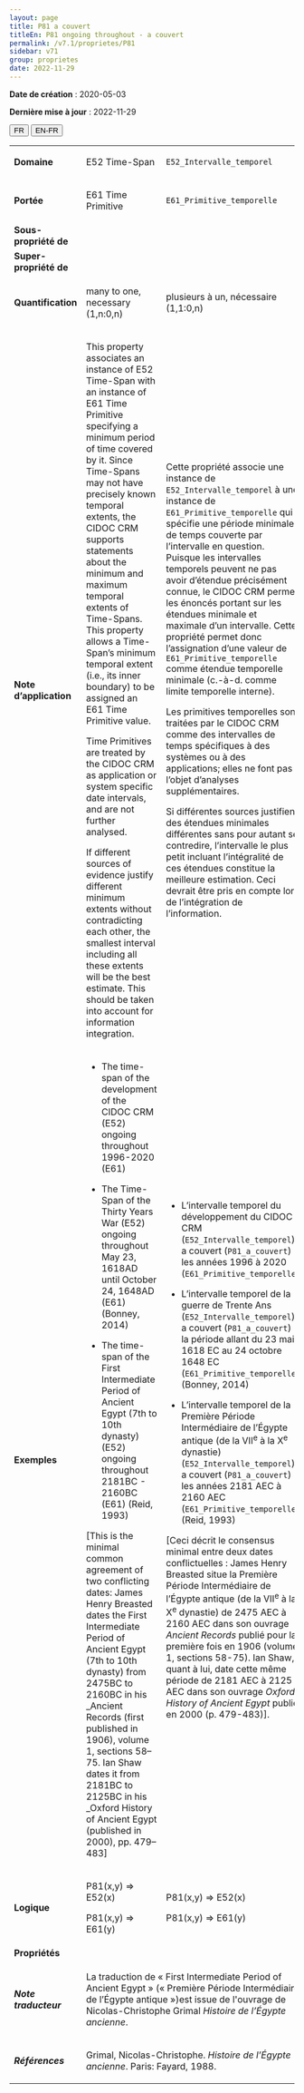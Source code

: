 ```yaml
---
layout: page
title: P81 a couvert
titleEn: P81 ongoing throughout - a couvert
permalink: /v7.1/proprietes/P81
sidebar: v71
group: proprietes
date: 2022-11-29
---
```


**Date de création** : 2020-05-03

**Dernière mise à jour** : 2022-11-29

<div class="lang-buttons">
  <button id="fr" class="activate">FR</button>
  <button id="en-fr">EN-FR</button>
</div>

<table>
				<tbody>
				<tr>
					<td><strong>Domaine</strong></td>
					<td class="en"><p>E52 Time-Span</p>
							</td>
						<td><p><code class="language-plaintext highlighter-rouge">E52_Intervalle_temporel</code> </p>
							</td>
						</tr>
					<tr>
					<td><strong>Portée</strong></td>
					<td class="en"><p>E61 Time Primitive</p>
							</td>
						<td><p><code class="language-plaintext highlighter-rouge">E61_Primitive_temporelle</code> </p>
							</td>
						</tr>
					<tr>
					<td><strong>Sous-propriété de</strong></td>
					<td class="en"><p></p>
							</td>
						<td><p></p>
							</td>
						</tr>
					<tr>
					<td><strong>Super-propriété de</strong></td>
					<td class="en"><p></p>
							</td>
						<td><p></p>
							</td>
						</tr>
					<tr>
					<td><strong>Quantification</strong></td>
					<td class="en"><p>many to one, necessary (1,n:0,n)</p>
							</td>
						<td><p>plusieurs à un, nécessaire (1,1:0,n)</p>
							</td>
						</tr>
					<tr>
					<td><strong>Note d’application</strong></td>
					<td class="en"><p>This property associates an instance of E52 Time-Span with an instance of E61 Time Primitive specifying a minimum period of time covered by it. Since Time-Spans may not have precisely known temporal extents, the CIDOC CRM supports statements about the minimum and maximum temporal extents of Time-Spans. This property allows a Time-Span’s minimum temporal extent (i.e., its inner boundary) to be assigned an E61 Time Primitive value. </p>
							<p></p>
							<p>Time Primitives are treated by the CIDOC CRM as application or system specific date intervals, and are not further analysed. </p>
							<p></p>
							<p>If different sources of evidence justify different minimum extents without contradicting each other, the smallest interval including all these extents will be the best estimate. This should be taken into account for information integration.</p>
							</td>
						<td><p>Cette propriété associe une instance de <code class="language-plaintext highlighter-rouge">E52_Intervalle_temporel</code> à une instance de <code class="language-plaintext highlighter-rouge">E61_Primitive_temporelle</code> qui spécifie une période minimale de temps couverte par l’intervalle en question. Puisque les intervalles temporels peuvent ne pas avoir d’étendue précisément connue, le CIDOC CRM permet les énoncés portant sur les étendues minimale et maximale d’un intervalle. Cette propriété permet donc l’assignation d’une valeur de <code class="language-plaintext highlighter-rouge">E61_Primitive_temporelle</code> comme étendue temporelle minimale (c.-à-d. comme limite temporelle interne). </p>
							<p></p>
							<p>Les primitives temporelles sont traitées par le CIDOC CRM comme des intervalles de temps spécifiques à des systèmes ou à des applications; elles ne font pas l’objet d’analyses supplémentaires. </p>
							<p></p>
							<p>Si différentes sources justifient des étendues minimales différentes sans pour autant se contredire, l’intervalle le plus petit incluant l’intégralité de ces étendues constitue la meilleure estimation. Ceci devrait être pris en compte lors de l’intégration de l’information. </p>
							</td>
						</tr>
					<tr>
					<td><strong>Exemples</strong></td>
					<td class="en"><ul><li><p>The time-span of the development of the CIDOC CRM (E52) ongoing throughout 1996-2020 (E61)</p>
							</li>
									<li><p>The Time-Span of the Thirty Years War (E52) ongoing throughout May 23, 1618AD until October 24, 1648AD (E61) (Bonney, 2014)</p>
							</li>
										<li><p>The time-span of the First Intermediate Period of Ancient Egypt (7th to 10th dynasty) (E52) ongoing throughout 2181BC - 2160BC (E61) (Reid, 1993)</p>
							</li></ul>
										<p>[This is the minimal common agreement of two conflicting dates: James Henry Breasted dates the First Intermediate Period of Ancient Egypt (7th to 10th dynasty) from 2475BC to 2160BC in his _Ancient Records (first published in 1906), volume 1, sections 58–75. Ian Shaw dates it from 2181BC to 2125BC in his _Oxford History of Ancient Egypt (published in 2000), pp. 479–483]</p>
							</td>
						<td><ul><li><p>L’intervalle temporel du développement du CIDOC CRM (<code class="language-plaintext highlighter-rouge">E52_Intervalle_temporel</code>) a couvert (<code class="language-plaintext highlighter-rouge">P81_a_couvert</code>) les années 1996 à 2020 (<code class="language-plaintext highlighter-rouge">E61_Primitive_temporelle</code>)</p>
							</li>
									<li><p>L’intervalle temporel de la guerre de Trente Ans (<code class="language-plaintext highlighter-rouge">E52_Intervalle_temporel</code>) a couvert (<code class="language-plaintext highlighter-rouge">P81_a_couvert</code>) la période allant du 23 mai 1618 EC au 24 octobre 1648 EC (<code class="language-plaintext highlighter-rouge">E61_Primitive_temporelle</code>) (Bonney, 2014)</p>
							</li>
										<li><p>L’intervalle temporel de la Première Période Intermédiaire de l’Égypte antique (de la VII<sup>e</sup> à la X<sup>e</sup> dynastie) (<code class="language-plaintext highlighter-rouge">E52_Intervalle_temporel</code>) a couvert (<code class="language-plaintext highlighter-rouge">P81_a_couvert</code>) les années 2181 AEC à 2160 AEC (<code class="language-plaintext highlighter-rouge">E61_Primitive_temporelle</code>) (Reid, 1993)</p>
							</li></ul>
										<p>[Ceci décrit le consensus minimal entre deux dates conflictuelles : James Henry Breasted situe la Première Période Intermédiaire de l’Égypte antique (de la VII<sup>e</sup> à la X<sup>e</sup> dynastie) de 2475 AEC à 2160 AEC dans son ouvrage <em>Ancient Records</em> publié pour la première fois en 1906 (volume 1, sections 58-75). Ian Shaw, quant à lui, date cette même période de 2181 AEC à 2125 AEC dans son ouvrage <em>Oxford History of Ancient Egypt</em> publié en 2000 (p. 479-483)]. </p>
							</td>
						</tr>
					<tr>
					<td><strong>Logique</strong></td>
					<td class="en"><p>P81(x,y) ⇒ E52(x)</p>
							<p>P81(x,y) ⇒ E61(y)</p>
							</td>
						<td><p>P81(x,y) ⇒ E52(x)</p>
							<p>P81(x,y) ⇒ E61(y)</p>
							</td>
						</tr>
					<tr>
					<td><strong>Propriétés</strong></td>
					<td class="en"><p></p>
							</td>
						<td><p></p>
							</td>
						</tr>
					<tr>
					<td><strong><em>Note traducteur</em></strong></td>
					<td colspan="2"><p>La traduction de « First Intermediate Period of Ancient Egypt » (« Première Période Intermédiaire de l’Égypte antique »)est issue de l'ouvrage de Nicolas-Christophe Grimal <em>Histoire de l’Égypte ancienne</em>. </p>
							</td>
						</tr>
					<tr>
					<td><strong><em>Références</em></strong></td>
					<td colspan="2"><p>Grimal, Nicolas-Christophe. <em>Histoire de l’Égypte ancienne</em>. Paris: Fayard, 1988.</p>
							</td>
						</tr>
					</tbody>
				</table>
				